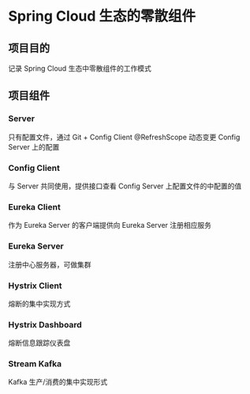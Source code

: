 # Spring Cloud 生态的零散组件



## 项目目的

记录 Spring Cloud 生态中零散组件的工作模式



## 项目组件

### Server

只有配置文件，通过 Git + Config Client @RefreshScope 动态变更 Config Server 上的配置



### Config Client

与 Server 共同使用，提供接口查看 Config Server 上配置文件的中配置的值



### Eureka Client

作为 Eureka Server 的客户端提供向 Eureka Server 注册相应服务



### Eureka Server

注册中心服务器，可做集群



### Hystrix Client

熔断的集中实现方式



### Hystrix Dashboard

熔断信息跟踪仪表盘



### Stream Kafka

Kafka 生产/消费的集中实现形式

